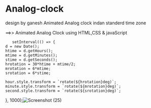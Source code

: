 # Analog-clock
design by ganesh Animated Analog clock indan standerd time zone 

==>> Animated Analog Clock using HTML,CSS & javaScript

       setInterval(() => {
    d = new Date();
    htime = d.getHours();
    mtime = d.getMinutes();
    stime = d.getSeconds();
    hrotation = 30*htime + mtime/2;
    mrotation = 6*mtime;
    srotation = 6*stime;

    hour.style.transform = `rotate(${hrotation}deg)`;
    minute.style.transform = `rotate(${mrotation}deg)`;
    second.style.transform = `rotate(${srotation}deg)`;
}, 1000);![Screenshot (25)](https://user-images.githubusercontent.com/112177003/214372112-45d0ea87-4083-4ed8-9346-fa2a662c50bf.png)

